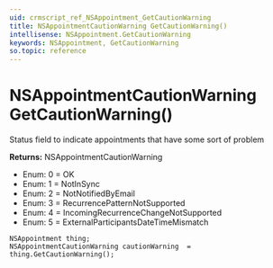 ```yaml
---
uid: crmscript_ref_NSAppointment_GetCautionWarning
title: NSAppointmentCautionWarning GetCautionWarning()
intellisense: NSAppointment.GetCautionWarning
keywords: NSAppointment, GetCautionWarning
so.topic: reference
---
```


# NSAppointmentCautionWarning GetCautionWarning()

Status field to indicate appointments that have some sort of problem

**Returns:** NSAppointmentCautionWarning

* Enum: 0 = OK 
* Enum: 1 = NotInSync 
* Enum: 2 = NotNotifiedByEmail 
* Enum: 3 = RecurrencePatternNotSupported 
* Enum: 4 = IncomingRecurrenceChangeNotSupported 
* Enum: 5 = ExternalParticipantsDateTimeMismatch 

```crmscript
NSAppointment thing;
NSAppointmentCautionWarning cautionWarning  = thing.GetCautionWarning();
```

